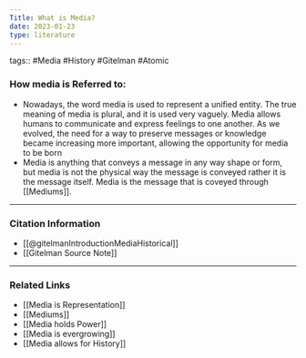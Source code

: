 ```yaml
---
Title: What is Media?
date: 2023-01-23
type: literature
---
```

tags:: #Media #History #Gitelman #Atomic

### How media is Referred to:

- Nowadays, the word media is used to represent a unified entity. The true meaning of media is plural, and it is used very vaguely. Media allows humans to communicate and express feelings to one another. As we evolved, the need for a way to preserve messages or knowledge became increasing more important, allowing the opportunity for media to be born
- Media is anything that conveys a message in any way shape or form, but media is not the physical way the message is conveyed rather it is the message itself. Media is the message that is coveyed through [[Mediums]].

---
### Citation Information

- [[@gitelmanIntroductionMediaHistorical]]
- [[Gitelman Source Note]]

---

### Related Links
- [[Media is Representation]]
- [[Mediums]]
- [[Media holds Power]]
- [[Media is evergrowing]]
- [[Media allows for History]]